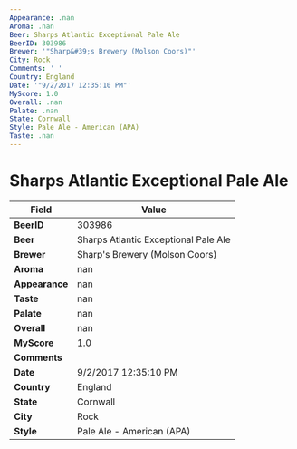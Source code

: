 ```yaml
---
Appearance: .nan
Aroma: .nan
Beer: Sharps Atlantic Exceptional Pale Ale
BeerID: 303986
Brewer: '"Sharp&#39;s Brewery (Molson Coors)"'
City: Rock
Comments: ' '
Country: England
Date: '"9/2/2017 12:35:10 PM"'
MyScore: 1.0
Overall: .nan
Palate: .nan
State: Cornwall
Style: Pale Ale - American (APA)
Taste: .nan
---
```


# Sharps Atlantic Exceptional Pale Ale

| Field         | Value |
|---------------|-------|
| **BeerID** | 303986 |
| **Beer** | Sharps Atlantic Exceptional Pale Ale |
| **Brewer** | Sharp&#39;s Brewery (Molson Coors) |
| **Aroma** | nan |
| **Appearance** | nan |
| **Taste** | nan |
| **Palate** | nan |
| **Overall** | nan |
| **MyScore** | 1.0 |
| **Comments** |   |
| **Date** | 9/2/2017 12:35:10 PM |
| **Country** | England |
| **State** | Cornwall |
| **City** | Rock |
| **Style** | Pale Ale - American (APA) |
